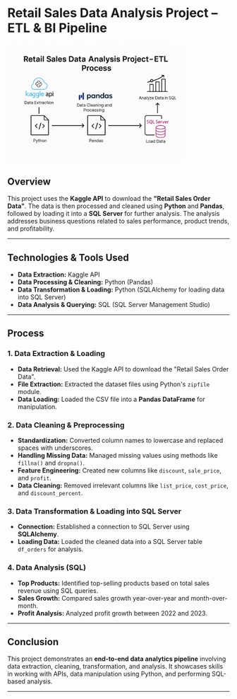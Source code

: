 # Retail Sales Data Analysis Project – ETL & BI Pipeline

<img src="./ETLdiagram.png" alt="ETL Diagram" width="400"/>

## Overview

This project uses the **Kaggle API** to download the **"Retail Sales Order Data"**. The data is then processed and cleaned using **Python** and **Pandas**, followed by loading it into a **SQL Server** for further analysis. The analysis addresses business questions related to sales performance, product trends, and profitability.

---

## Technologies & Tools Used

- **Data Extraction:** Kaggle API
- **Data Processing & Cleaning:** Python (Pandas)
- **Data Transformation & Loading:** Python (SQLAlchemy for loading data into SQL Server)
- **Data Analysis & Querying:** SQL (SQL Server Management Studio)

---

## Process

### 1. Data Extraction & Loading
- **Data Retrieval:** Used the Kaggle API to download the "Retail Sales Order Data".
- **File Extraction:** Extracted the dataset files using Python's `zipfile` module.
- **Data Loading:** Loaded the CSV file into a **Pandas DataFrame** for manipulation.

### 2. Data Cleaning & Preprocessing
- **Standardization:** Converted column names to lowercase and replaced spaces with underscores.
- **Handling Missing Data:** Managed missing values using methods like `fillna()` and `dropna()`.
- **Feature Engineering:** Created new columns like `discount`, `sale_price`, and `profit`.
- **Data Cleaning:** Removed irrelevant columns like `list_price`, `cost_price`, and `discount_percent`.

### 3. Data Transformation & Loading into SQL Server
- **Connection:** Established a connection to SQL Server using **SQLAlchemy**.
- **Loading Data:** Loaded the cleaned data into a SQL Server table `df_orders` for analysis.

### 4. Data Analysis (SQL)
- **Top Products:** Identified top-selling products based on total sales revenue using SQL queries.
- **Sales Growth:** Compared sales growth year-over-year and month-over-month.
- **Profit Analysis:** Analyzed profit growth between 2022 and 2023.

---

## Conclusion

This project demonstrates an **end-to-end data analytics pipeline** involving data extraction, cleaning, transformation, and analysis. It showcases skills in working with APIs, data manipulation using Python, and performing SQL-based analysis.

---


